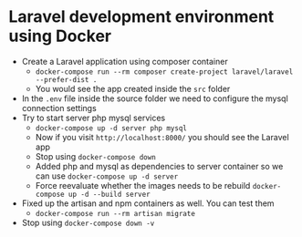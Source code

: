 # Laravel development environment using Docker

* Create a Laravel application using composer container
   - `docker-compose run --rm composer create-project laravel/laravel --prefer-dist .`
   - You would see the app created inside the `src` folder
* In the `.env` file inside the source folder we need to configure the mysql connection settings
* Try to start server php mysql services
   - `docker-compose up -d server php mysql`
   - Now if you visit `http://localhost:8000/` you should see the Laravel app
   - Stop using `docker-compose down`
   - Added php and mysql as dependencies to server container so we can use `docker-compose up -d server`
   - Force reevaluate whether the images needs to be rebuild `docker-compose up -d --build server`
* Fixed up the artisan and npm containers as well. You can test them 
   - `docker-compose run --rm artisan migrate`
* Stop using `docker-compose down -v`